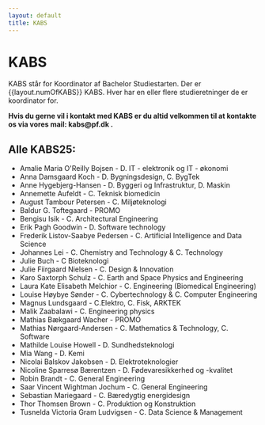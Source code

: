 ```yaml
---
layout: default
title: KABS
---
```


<h1>KABS</h1>

<p> KABS står for Koordinator af Bachelor Studiestarten. Der er {{layout.numOfKABS}} KABS. 
Hver har en eller flere studieretninger de er koordinator for. <b>
<p>Hvis du gerne vil i kontakt med KABS er du altid velkommen til at kontakte os via vores mail: kabs@pf.dk .</p> </b>


<h2> Alle KABS25: </h2>
<ul>
<li> Amalie Maria O'Reilly Bojsen - D. IT - elektronik og IT - økonomi</li>
<li> Anna Damsgaard Koch - D. Bygningsdesign, C. BygTek </li>
<li> Anne Hygebjerg-Hansen - D. Byggeri og Infrastruktur, D. Maskin </li>
<li> Annemette Aufeldt - C. Teknisk biomedicin </li>
<li> August Tambour Petersen - C. Miljøteknologi </li>
<li> Baldur G. Toftegaard - PROMO </li>
<li> Bengisu Isik - C. Architectural Engineering </li>
<li> Erik Pagh Goodwin - D. Software technology </li>
<li> Frederik Listov-Saabye Pedersen - C. Artificial Intelligence and Data Science </li>
<li> Johannes Lei - C. Chemistry and Technology & C. Technology </li>
<li> Julie Buch - C Bioteknologi </li>
<li> Julie Fiirgaard Nielsen - C. Design & Innovation </li>
<li> Karo Saxtorph Schulz - C. Earth and Space Physics and Engineering </li>
<li> Laura Kate Elisabeth Melchior - C. Engineering (Biomedical Engineering) </li>
<li> Louise Høybye Sønder - C. Cybertechnology & C. Computer Engineering </li>
<li> Magnus Lundsgaard - C.Elektro, C. Fisk, ARKTEK </li>
<li> Malik Zaabalawi - C. Engineering physics </li>
<li> Mathias Bækgaard Wacher - PROMO </li>
<li> Mathias Nørgaard-Andersen - C. Mathematics & Technology, C. Software </li>
<li> Mathilde Louise Howell - D. Sundhedsteknologi </li>
<li> Mia Wang - D. Kemi </li>
<li> Nicolai Balskov Jakobsen - D. Elektroteknologier </li>
<li> Nicoline Sparresø Bærentzen - D. Fødevaresikkerhed og -kvalitet </li>
<li> Robin Brandt - C. General Engineering </li>
<li> Saar Vincent Wightman Jochum - C. General Engineering </li>
<li> Sebastian Mariegaard - C. Bæredygtig energidesign </li>
<li> Thor Thomsen Brown - C. Produktion og Konstruktion </li>
<li> Tusnelda Victoria Gram Ludvigsen - C. Data Science & Management</li>
</ul>